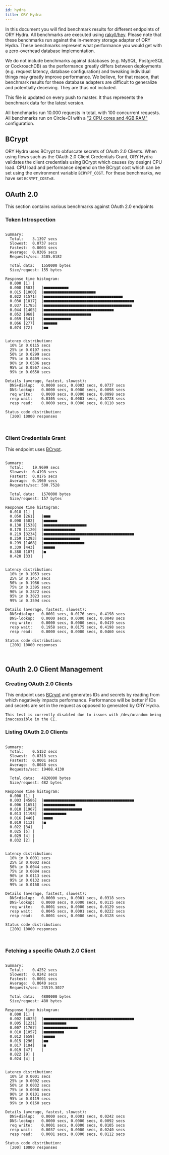 ```yaml
---
id: hydra
title: ORY Hydra
---
```


In this document you will find benchmark results for different endpoints of ORY Hydra. All benchmarks are executed
using [rakyll/hey](https://github.com/rakyll/hey). Please note that these benchmarks run against the in-memory storage
adapter of ORY Hydra. These benchmarks represent what performance you would get with a zero-overhead database implementation.

We do not include benchmarks against databases (e.g. MySQL, PostgreSQL or CockroachDB) as the performance greatly differs between
deployments (e.g. request latency, database configuration) and tweaking individual things may greatly improve performance.
We believe, for that reason, that benchmark results for these database adapters are difficult to generalize and potentially
deceiving. They are thus not included.

This file is updated on every push to master. It thus represents the benchmark data for the latest version.

All benchmarks run 10.000 requests in total, with 100 concurrent requests. All benchmarks run on Circle-CI with a
["2 CPU cores and 4GB RAM"](https://support.circleci.com/hc/en-us/articles/360000489307-Why-do-my-tests-take-longer-to-run-on-CircleCI-than-locally-)
configuration.

## BCrypt

ORY Hydra uses BCrypt to obfuscate secrets of OAuth 2.0 Clients. When using flows such as the OAuth 2.0 Client Credentials
Grant, ORY Hydra validates the client credentials using BCrypt which causes (by design) CPU load. CPU load and performance
depend on the BCrypt cost which can be set using the environment variable `BCRYPT_COST`. For these benchmarks,
we have set `BCRYPT_COST=8`.

## OAuth 2.0

This section contains various benchmarks against OAuth 2.0 endpoints

### Token Introspection

```

Summary:
  Total:	3.1397 secs
  Slowest:	0.0737 secs
  Fastest:	0.0003 secs
  Average:	0.0306 secs
  Requests/sec:	3185.0182
  
  Total data:	1550000 bytes
  Size/request:	155 bytes

Response time histogram:
  0.000 [1]	|
  0.008 [503]	|■■■■■■■■■■■
  0.015 [1060]	|■■■■■■■■■■■■■■■■■■■■■■■
  0.022 [1571]	|■■■■■■■■■■■■■■■■■■■■■■■■■■■■■■■■■■■
  0.030 [1817]	|■■■■■■■■■■■■■■■■■■■■■■■■■■■■■■■■■■■■■■■■
  0.037 [1785]	|■■■■■■■■■■■■■■■■■■■■■■■■■■■■■■■■■■■■■■■
  0.044 [1405]	|■■■■■■■■■■■■■■■■■■■■■■■■■■■■■■■
  0.052 [968]	|■■■■■■■■■■■■■■■■■■■■■
  0.059 [541]	|■■■■■■■■■■■■
  0.066 [277]	|■■■■■■
  0.074 [72]	|■■


Latency distribution:
  10% in 0.0115 secs
  25% in 0.0197 secs
  50% in 0.0299 secs
  75% in 0.0409 secs
  90% in 0.0506 secs
  95% in 0.0567 secs
  99% in 0.0650 secs

Details (average, fastest, slowest):
  DNS+dialup:	0.0000 secs, 0.0003 secs, 0.0737 secs
  DNS-lookup:	0.0000 secs, 0.0000 secs, 0.0098 secs
  req write:	0.0000 secs, 0.0000 secs, 0.0098 secs
  resp wait:	0.0305 secs, 0.0003 secs, 0.0728 secs
  resp read:	0.0000 secs, 0.0000 secs, 0.0110 secs

Status code distribution:
  [200]	10000 responses



```

### Client Credentials Grant

This endpoint uses [BCrypt](#bcrypt).

```

Summary:
  Total:	19.9699 secs
  Slowest:	0.4198 secs
  Fastest:	0.0176 secs
  Average:	0.1960 secs
  Requests/sec:	500.7528
  
  Total data:	1570000 bytes
  Size/request:	157 bytes

Response time histogram:
  0.018 [1]	|
  0.058 [261]	|■■■
  0.098 [502]	|■■■■■■
  0.138 [1538]	|■■■■■■■■■■■■■■■■■■■
  0.178 [1120]	|■■■■■■■■■■■■■■
  0.219 [3234]	|■■■■■■■■■■■■■■■■■■■■■■■■■■■■■■■■■■■■■■■■
  0.259 [1293]	|■■■■■■■■■■■■■■■■
  0.299 [1468]	|■■■■■■■■■■■■■■■■■■
  0.339 [443]	|■■■■■
  0.380 [107]	|■
  0.420 [33]	|


Latency distribution:
  10% in 0.1053 secs
  25% in 0.1457 secs
  50% in 0.1986 secs
  75% in 0.2395 secs
  90% in 0.2872 secs
  95% in 0.3023 secs
  99% in 0.3594 secs

Details (average, fastest, slowest):
  DNS+dialup:	0.0001 secs, 0.0176 secs, 0.4198 secs
  DNS-lookup:	0.0000 secs, 0.0000 secs, 0.0048 secs
  req write:	0.0000 secs, 0.0000 secs, 0.0419 secs
  resp wait:	0.1958 secs, 0.0175 secs, 0.4198 secs
  resp read:	0.0000 secs, 0.0000 secs, 0.0460 secs

Status code distribution:
  [200]	10000 responses



```

## OAuth 2.0 Client Management

### Creating OAuth 2.0 Clients

This endpoint uses [BCrypt](#bcrypt) and generates IDs and secrets by reading from  which negatively impacts
performance. Performance will be better if IDs and secrets are set in the request as opposed to generated by ORY Hydra.

```
This test is currently disabled due to issues with /dev/urandom being inaccessible in the CI.
```

### Listing OAuth 2.0 Clients

```

Summary:
  Total:	0.5152 secs
  Slowest:	0.0318 secs
  Fastest:	0.0001 secs
  Average:	0.0048 secs
  Requests/sec:	19408.4130
  
  Total data:	4820000 bytes
  Size/request:	482 bytes

Response time histogram:
  0.000 [1]	|
  0.003 [4586]	|■■■■■■■■■■■■■■■■■■■■■■■■■■■■■■■■■■■■■■■■
  0.006 [1651]	|■■■■■■■■■■■■■■
  0.010 [1967]	|■■■■■■■■■■■■■■■■■
  0.013 [1198]	|■■■■■■■■■■
  0.016 [440]	|■■■■
  0.019 [112]	|■
  0.022 [34]	|
  0.025 [5]	|
  0.029 [4]	|
  0.032 [2]	|


Latency distribution:
  10% in 0.0001 secs
  25% in 0.0002 secs
  50% in 0.0044 secs
  75% in 0.0084 secs
  90% in 0.0113 secs
  95% in 0.0132 secs
  99% in 0.0168 secs

Details (average, fastest, slowest):
  DNS+dialup:	0.0000 secs, 0.0001 secs, 0.0318 secs
  DNS-lookup:	0.0000 secs, 0.0000 secs, 0.0115 secs
  req write:	0.0001 secs, 0.0000 secs, 0.0129 secs
  resp wait:	0.0045 secs, 0.0001 secs, 0.0222 secs
  resp read:	0.0001 secs, 0.0000 secs, 0.0128 secs

Status code distribution:
  [200]	10000 responses



```

### Fetching a specific OAuth 2.0 Client

```

Summary:
  Total:	0.4252 secs
  Slowest:	0.0242 secs
  Fastest:	0.0001 secs
  Average:	0.0040 secs
  Requests/sec:	23519.3027
  
  Total data:	4800000 bytes
  Size/request:	480 bytes

Response time histogram:
  0.000 [1]	|
  0.002 [4825]	|■■■■■■■■■■■■■■■■■■■■■■■■■■■■■■■■■■■■■■■■
  0.005 [1231]	|■■■■■■■■■■
  0.007 [1767]	|■■■■■■■■■■■■■■■
  0.010 [1057]	|■■■■■■■■■
  0.012 [659]	|■■■■■
  0.015 [296]	|■■
  0.017 [104]	|■
  0.019 [47]	|
  0.022 [9]	|
  0.024 [4]	|


Latency distribution:
  10% in 0.0001 secs
  25% in 0.0002 secs
  50% in 0.0032 secs
  75% in 0.0068 secs
  90% in 0.0101 secs
  95% in 0.0119 secs
  99% in 0.0160 secs

Details (average, fastest, slowest):
  DNS+dialup:	0.0000 secs, 0.0001 secs, 0.0242 secs
  DNS-lookup:	0.0000 secs, 0.0000 secs, 0.0092 secs
  req write:	0.0001 secs, 0.0000 secs, 0.0105 secs
  resp wait:	0.0037 secs, 0.0000 secs, 0.0240 secs
  resp read:	0.0001 secs, 0.0000 secs, 0.0112 secs

Status code distribution:
  [200]	10000 responses



```
